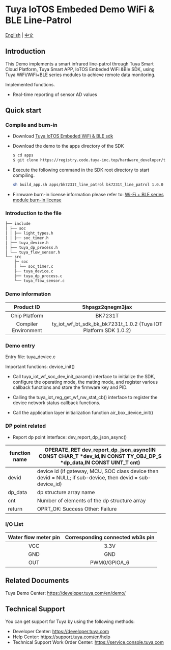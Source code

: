 # Tuya IoTOS Embeded Demo WiFi & BLE Line-Patrol 

[English](./README.md) | [中文](./README_zh.md) 

## Introduction 

This Demo implements a smart infrared line-patrol through Tuya Smart Cloud Platform, Tuya Smart APP, IoTOS Embeded WiFi &Ble SDK, using Tuya WiFi/WiFi+BLE series modules to achieve remote data monitoring.

Implemented functions.

+ Real-time reporting of sensor AD values




## Quick start 

### Compile and burn-in
+ Download [Tuya IoTOS Embeded WiFi & BLE sdk](https://github.com/tuya/tuya-iotos-embeded-sdk-wifi-ble-bk7231t) 

+ Download the demo to the apps directory of the SDK 

  ```bash
  $ cd apps
  $ git clone https://registry.code.tuya-inc.top/hardware_developer/tuya-iotos-embeded-demo-wifi-ble-line-patrol
  ```
  
+ Execute the following command in the SDK root directory to start compiling.

  ```bash
  sh build_app.sh apps/bk7231t_line_patrol bk7231t_line_patrol 1.0.0 
  ```

+ Firmware burn-in license information please refer to: [Wi-Fi + BLE series module burn-in license](https://developer.tuya.com/cn/docs/iot/device-development/burn-and-authorization/burn-and-authorize-wifi-ble-modules/burn-and-authorize-wb-series-modules?id=Ka78f4pttsytd) 

 

 ### Introduction to the file 

```bash
├── include
│ ├── soc
│ │ ├── light_types.h
│ │ ├── soc_timer.h
│ ├── tuya_device.h
│ ├── tuya_dp_process.h
│ └── tuya_flow_sensor.h
└── src
    ├─ soc
    │ └── soc_timer.c
    ├── tuya_device.c
    ├── tuya_dp_process.c
    └── tuya_flow_sensor.c
```



 ### Demo information 

| Product ID | 5hpsgz2qnegm3jax |
| :------: | :--------------------------------------------------------: |
| Chip Platform | BK7231T |
| Compiler Environment | ty_iot_wf_bt_sdk_bk_bk7231t_1.0.2 (Tuya IOT Platform SDK 1.0.2) |

  

### Demo entry

Entry file: tuya_device.c

Important functions: device_init()

+ Call tuya_iot_wf_soc_dev_init_param() interface to initialize the SDK, configure the operating mode, the mating mode, and register various callback functions and store the firmware key and PID.

+ Calling the tuya_iot_reg_get_wf_nw_stat_cb() interface to register the device network status callback functions.

+ Call the application layer initialization function air_box_device_init()

 

### DP point related

+ Report dp point interface: dev_report_dp_json_async()

| function name | OPERATE_RET dev_report_dp_json_async(IN CONST CHAR_T *dev_id,IN CONST TY_OBJ_DP_S *dp_data,IN CONST UINT_T cnt) |
| ------------- | ------------------------------------------------------------ |
| devid         | device id (if gateway, MCU, SOC class device then devid = NULL; if sub-device, then devid = sub-device_id) |
| dp_data       | dp structure array name                                      |
| cnt           | Number of elements of the dp structure array                 |
| return        | OPRT_OK: Success Other: Failure                              |

 

### I/O List 

| Water flow meter pin | Corresponding connected wb3s pin |
| :------------------: | :------------------------------: |
|         VCC          |               3.3V               |
|         GND          |               GND                |
|         OUT          |           PWM0/GPIOA_6           |

 

## Related Documents

Tuya Demo Center: https://developer.tuya.com/en/demo/



## Technical Support

You can get support for Tuya by using the following methods:

- Developer Center: https://developer.tuya.com
- Help Center: https://support.tuya.com/en/help
- Technical Support Work Order Center: https://service.console.tuya.com
